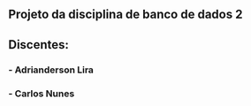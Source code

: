 ## Projeto da disciplina de banco de dados 2
## Discentes:

### - Adrianderson Lira
### - Carlos Nunes